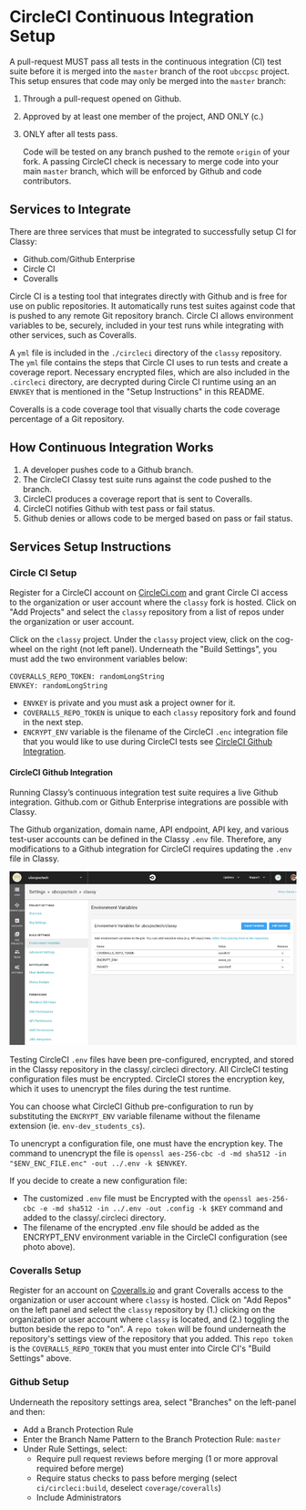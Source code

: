 # CircleCI Continuous Integration Setup

A pull-request MUST pass all tests in the continuous integration (CI) test suite before it is merged into the `master` branch of the root `ubccpsc` project. This setup ensures that code may only be merged into the `master` branch:

1. Through a pull-request opened on Github.
2. Approved by at least one member of the project, AND ONLY (c.)
3. ONLY after all tests pass.

   Code will be tested on any branch pushed to the remote `origin` of your fork. A passing CircleCI check is necessary to merge code into your main `master` branch, which will be enforced by Github and code contributors.

## Services to Integrate

There are three services that must be integrated to successfully setup CI for Classy: 

- Github.com/Github Enterprise
- Circle CI
- Coveralls

Circle CI is a testing tool that integrates directly with Github and is free for use on public repositories. It automatically runs test suites against code that is pushed to any remote Git repository branch. Circle CI allows environment variables to be, securely, included in your test runs while integrating with other services, such as Coveralls.

A `yml` file is included in the `./circleci` directory of the `classy` repository. The `yml` file contains the steps that Circle CI uses to run tests and create a coverage report. Necessary encrypted files, which are also included in the `.circleci` directory, are decrypted during Circle CI runtime using an an `ENVKEY` that is mentioned in the "Setup Instructions" in this README.

Coveralls is a code coverage tool that visually charts the code coverage percentage of a Git repository.

## How Continuous Integration Works

1. A developer pushes code to a Github branch.
2. The CircleCI Classy test suite runs against the code pushed to the branch.
3. CircleCI produces a coverage report that is sent to Coveralls.
4. CircleCI notifies Github with test pass or fail status.
5. Github denies or allows code to be merged based on pass or fail status.

## Services Setup Instructions

### Circle CI Setup

Register for a CircleCI account on [CircleCi.com](https://circleci.com) and grant Circle CI access to the organization or user account where the `classy` fork is hosted. Click on "Add Projects" and select the `classy` repository from a list of repos under the organization or user account.

Click on the `classy` project. Under the `classy` project view, click on the cog-wheel on the right (not left panel). Underneath the "Build Settings", you must add the two environment variables below:

    COVERALLS_REPO_TOKEN: randomLongString
    ENVKEY: randomLongString

- `ENVKEY` is private and you must ask a project owner for it.
- `COVERALLS_REPO_TOKEN` is unique to each `classy` repository fork and found in the next step.
- `ENCRYPT_ENV` variable is the filename of the CircleCI `.enc` integration file that you would like to use during CircleCI tests see [CircleCI Github Integration](#circleci-github-integration).

#### CircleCI Github Integration

Running Classy’s continuous integration test suite requires a live Github integration. Github.com or Github Enterprise integrations are possible with Classy.

The Github organization, domain name, API endpoint, API key, and various test-user accounts can be defined in the Classy `.env` file. Therefore, any modifications to a Github integration for CircleCI requires updating the `.env` file in Classy.

<img src="../assets/circle-ci-key.png"/>

Testing CircleCI `.env` files have been pre-configured, encrypted, and stored in the Classy repository in the classy/.circleci directory. All CircleCI testing configuration files must be encrypted. CircleCI stores the encryption key, which it uses to unencrypt the files during the test runtime.

You can choose what CircleCI Github pre-configuration to run by substituting the `ENCRYPT_ENV` variable filename without the filename extension (ie. `env-dev_students_cs`).  

To unencrypt a configuration file, one must have the encryption key. The command to unencrypt the file is `openssl aes-256-cbc -d -md sha512 -in "$ENV_ENC_FILE.enc" -out ../.env -k $ENVKEY`. 

If you decide to create a new configuration file:

- The customized `.env` file must be Encrypted with the `openssl aes-256-cbc -e -md sha512 -in ../.env -out .config -k $KEY` command and added to the classy/.circleci directory.
- The filename of the encrypted .env file should be added as the ENCRYPT_ENV environment variable in the CircleCI configuration (see photo above).

### Coveralls Setup

Register for an account on [Coveralls.io](https://coveralls.io) and grant Coveralls access to the organization or user account where `classy` is hosted. Click on "Add Repos" on the left panel and select the `classy` repository by (1.) clicking on the organization or user account where `classy` is located, and (2.) toggling the button beside the repo to "on". A `repo token` will be found underneath the repository's settings view of the repository that you added. This `repo token` is the `COVERALLS_REPO_TOKEN` that you must enter into Circle CI's "Build Settings" above.

### Github Setup

Underneath the repository settings area, select "Branches" on the left-panel and then:

- Add a Branch Protection Rule
- Enter the Branch Name Pattern to the Branch Protection Rule: `master`
- Under Rule Settings, select:
  - Require pull request reviews before merging (1 or more approval required before merge)
  - Require status checks to pass before merging (select `ci/circleci:build`, deselect `coverage/coveralls`)
  - Include Administrators
